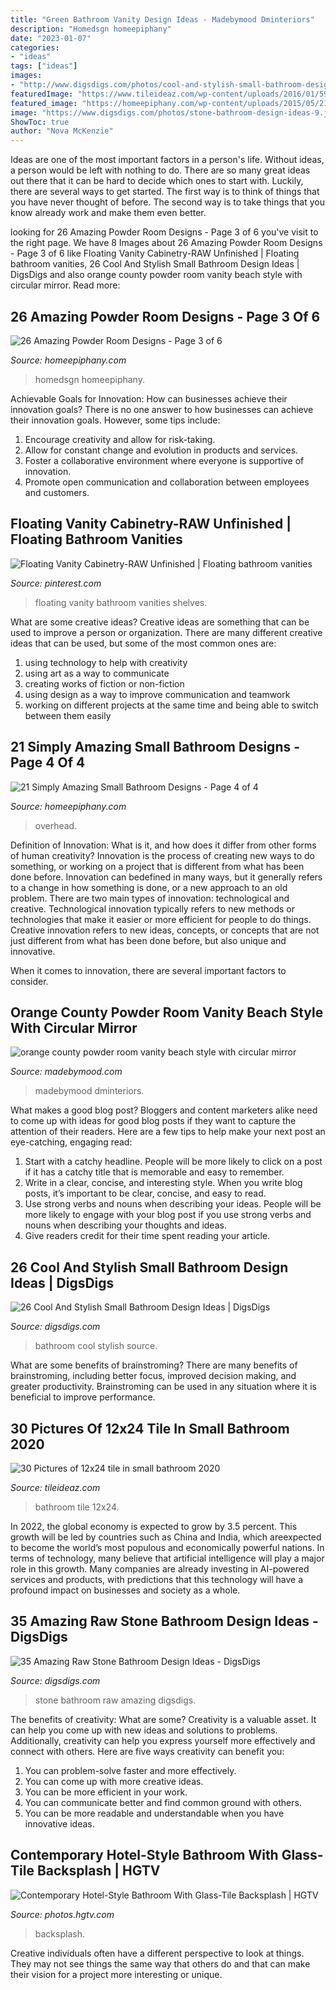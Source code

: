 ```yaml
---
title: "Green Bathroom Vanity Design Ideas - Madebymood Dminteriors"
description: "Homedsgn homeepiphany"
date: "2023-01-07"
categories:
- "ideas"
tags: ["ideas"]
images:
- "http://www.digsdigs.com/photos/cool-and-stylish-small-bathroom-design-ideas-20.jpg"
featuredImage: "https://www.tileideaz.com/wp-content/uploads/2016/01/5950dbc159832141fae9a34a39c55d23.jpg"
featured_image: "https://homeepiphany.com/wp-content/uploads/2015/05/21-Simply-Amazing-Small-Bathroom-Designs-19.jpg"
image: "https://www.digsdigs.com/photos/stone-bathroom-design-ideas-9.jpg"
ShowToc: true
author: "Nova McKenzie"
---
```



Ideas are one of the most important factors in a person's life. Without ideas, a person would be left with nothing to do. There are so many great ideas out there that it can be hard to decide which ones to start with. Luckily, there are several ways to get started. The first way is to think of things that you have never thought of before. The second way is to take things that you know already work and make them even better.

	

		
looking for 26 Amazing Powder Room Designs - Page 3 of 6 you've visit to the right page. We have 8 Images about 26 Amazing Powder Room Designs - Page 3 of 6 like Floating Vanity Cabinetry-RAW Unfinished | Floating bathroom vanities, 26 Cool And Stylish Small Bathroom Design Ideas | DigsDigs and also orange county powder room vanity beach style with circular mirror. Read more:
		
    
## 26 Amazing Powder Room Designs - Page 3 Of 6

<img loading=lazy src="https://homeepiphany.com/wp-content/uploads/2015/07/26-Amazing-Powder-Room-Designs-13.jpg" onerror="this.onerror=null;this.src='https://tse2.mm.bing.net/th?id=OIP.fha6qS7V6N0Jhhy62nsLmAHaLH&amp;pid=15.1';" alt="26 Amazing Powder Room Designs - Page 3 of 6">

_Source: homeepiphany.com_

>homedsgn homeepiphany. 

	

Achievable Goals for Innovation: How can businesses achieve their innovation goals?
There is no one answer to how businesses can achieve their innovation goals. However, some tips include:
1. Encourage creativity and allow for risk-taking.
2. Allow for constant change and evolution in products and services.
3. Foster a collaborative environment where everyone is supportive of innovation. 
4. Promote open communication and collaboration between employees and customers.

    
## Floating Vanity Cabinetry-RAW Unfinished | Floating Bathroom Vanities

<img loading=lazy src="https://i.pinimg.com/736x/1a/4b/ba/1a4bbaa3b0c1634921b4ee4aec77f7f3.jpg" onerror="this.onerror=null;this.src='https://tse1.mm.bing.net/th?id=OIP.uusFC1CbsytIAuFjBGyj1wHaKX&amp;pid=15.1';" alt="Floating Vanity Cabinetry-RAW Unfinished | Floating bathroom vanities">

_Source: pinterest.com_

>floating vanity bathroom vanities shelves. 

	

What are some creative ideas?
Creative ideas are something that can be used to improve a person or organization. There are many different creative ideas that can be used, but some of the most common ones are: 
1. using technology to help with creativity 
2. using art as a way to communicate 
3. creating works of fiction or non-fiction 
4. using design as a way to improve communication and teamwork 
5. working on different projects at the same time and being able to switch between them easily 

    
## 21 Simply Amazing Small Bathroom Designs - Page 4 Of 4

<img loading=lazy src="https://homeepiphany.com/wp-content/uploads/2015/05/21-Simply-Amazing-Small-Bathroom-Designs-19.jpg" onerror="this.onerror=null;this.src='https://tse3.mm.bing.net/th?id=OIP.GTaWM-UD9Y_Y1uxdxqHjJQHaJE&amp;pid=15.1';" alt="21 Simply Amazing Small Bathroom Designs - Page 4 of 4">

_Source: homeepiphany.com_

>overhead. 

	

Definition of Innovation: What is it, and how does it differ from other forms of human creativity?
Innovation is the process of creating new ways to do something, or working on a project that is different from what has been done before. Innovation can bedefined in many ways, but it generally refers to a change in how something is done, or a new approach to an old problem. 
There are two main types of innovation: technological and creative. Technological innovation typically refers to new methods or technologies that make it easier or more efficient for people to do things. Creative innovation refers to new ideas, concepts, or concepts that are not just different from what has been done before, but also unique and innovative. 

When it comes to innovation, there are several important factors to consider.

    
## Orange County Powder Room Vanity Beach Style With Circular Mirror

<img loading=lazy src="https://madebymood.com/wp-content/uploads/2017/09/orange-county-powder-room-vanity-with-top-bathroom-vanities-tops-beach-style-and-transitional-600x900.jpg" onerror="this.onerror=null;this.src='https://tse2.mm.bing.net/th?id=OIP.8W5xdStb0jABlxEusejkagHaLH&amp;pid=15.1';" alt="orange county powder room vanity beach style with circular mirror">

_Source: madebymood.com_

>madebymood dminteriors. 

	

What makes a good blog post?
Bloggers and content marketers alike need to come up with ideas for good blog posts if they want to capture the attention of their readers. Here are a few tips to help make your next post an eye-catching, engaging read: 
1. Start with a catchy headline. People will be more likely to click on a post if it has a catchy title that is memorable and easy to remember.
2. Write in a clear, concise, and interesting style. When you write blog posts, it’s important to be clear, concise, and easy to read.
3. Use strong verbs and nouns when describing your ideas. People will be more likely to engage with your blog post if you use strong verbs and nouns when describing your thoughts and ideas.
4. Give readers credit for their time spent reading your article.

    
## 26 Cool And Stylish Small Bathroom Design Ideas | DigsDigs

<img loading=lazy src="http://www.digsdigs.com/photos/cool-and-stylish-small-bathroom-design-ideas-20.jpg" onerror="this.onerror=null;this.src='https://tse1.mm.bing.net/th?id=OIP.KeMWc1wkCksa4W9khrPOOQHaLE&amp;pid=15.1';" alt="26 Cool And Stylish Small Bathroom Design Ideas | DigsDigs">

_Source: digsdigs.com_

>bathroom cool stylish source. 

	

What are some benefits of brainstroming?
There are many benefits of brainstroming, including better focus, improved decision making, and greater productivity. Brainstroming can be used in any situation where it is beneficial to improve performance.

    
## 30 Pictures Of 12x24 Tile In Small Bathroom 2020

<img loading=lazy src="https://www.tileideaz.com/wp-content/uploads/2016/01/5950dbc159832141fae9a34a39c55d23.jpg" onerror="this.onerror=null;this.src='https://tse2.mm.bing.net/th?id=OIP.3KxRUYKQ6mpSQEik8a4uAwHaK4&amp;pid=15.1';" alt="30 Pictures of 12x24 tile in small bathroom 2020">

_Source: tileideaz.com_

>bathroom tile 12x24. 

	

In 2022, the global economy is expected to grow by 3.5 percent. This growth will be led by countries such as China and India, which areexpected to become the world’s most populous and economically powerful nations. In terms of technology, many believe that artificial intelligence will play a major role in this growth. Many companies are already investing in AI-powered services and products, with predictions that this technology will have a profound impact on businesses and society as a whole.

    
## 35 Amazing Raw Stone Bathroom Design Ideas - DigsDigs

<img loading=lazy src="https://www.digsdigs.com/photos/stone-bathroom-design-ideas-9.jpg" onerror="this.onerror=null;this.src='https://tse4.mm.bing.net/th?id=OIP.oCP8TdWd1XtnLi-xzSJ_XQAAAA&amp;pid=15.1';" alt="35 Amazing Raw Stone Bathroom Design Ideas - DigsDigs">

_Source: digsdigs.com_

>stone bathroom raw amazing digsdigs. 

	

The benefits of creativity: What are some?
Creativity is a valuable asset. It can help you come up with new ideas and solutions to problems. Additionally, creativity can help you express yourself more effectively and connect with others. Here are five ways creativity can benefit you: 
1) You can problem-solve faster and more effectively.
2) You can come up with more creative ideas.
3) You can be more efficient in your work.
4) You can communicate better and find common ground with others.
5) You can be more readable and understandable when you have innovative ideas.

    
## Contemporary Hotel-Style Bathroom With Glass-Tile Backsplash | HGTV

<img loading=lazy src="https://hgtvhome.sndimg.com/content/dam/images/hgtv/fullset/2014/10/20/0/Lauren-Levant-Bland_Modern-Boutique-Hotel-Style-Bath.jpg.rend.hgtvcom.616.924.suffix/1413834969804.jpeg" onerror="this.onerror=null;this.src='https://tse2.mm.bing.net/th?id=OIP.68GPQX_e59tNTZqquRa_NgHaLH&amp;pid=15.1';" alt="Contemporary Hotel-Style Bathroom With Glass-Tile Backsplash | HGTV">

_Source: photos.hgtv.com_

>backsplash. 

	

Creative individuals often have a different perspective to look at things. They may not see things the same way that others do and that can make their vision for a project more interesting or unique.

